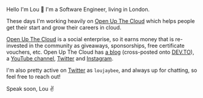 
Hello I'm Lou 🚀 I'm a Software Engineer, living in London. 

These days I'm working heavily on [Open Up The Cloud](https://openupthecloud.com/) which helps people get their start and grow their careers in cloud. 

[Open Up The Cloud](https://openupthecloud.com/) is a social enterprise, so it earns money that is re-invested in the community as giveaways, sponsorships, free certificate vouchers, etc. Open Up The Cloud has [a blog](https://openupthecloud.com) (cross-posted onto [DEV.TO](https://dev.to/loujaybee)), a [YouTube channel](https://www.youtube.com/c/OpenUpTheCloud), [Twitter](https://twitter.com/openupthecloud) and [Instagram](https://www.instagram.com/openupthecloud). 

I'm also pretty active on [Twitter](https://twitter.com/loujaybee) as `loujaybee`, and always up for chatting, so feel free to reach out! 

Speak soon, Lou ✌️ 
